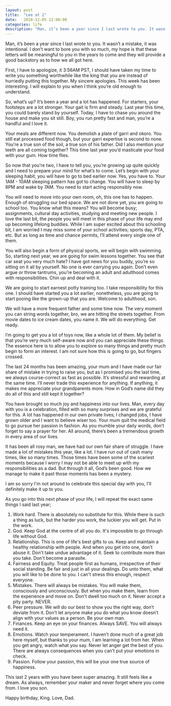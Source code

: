 ```yaml
---
layout: post
title:  "Lee at 2"
date:   2018-12-05 12:00:00
categories: life
description: "Man, it’s been a year since I last wrote to you. It wasn’t a mistake, it was intentional."
---
```

Man, it’s been a year since I last wrote to you. It wasn’t a mistake, it was intentional. I don’t want to bore you with so much, my hope is that these letters will be meaningful to you in the years to come and they will provide a good backstory as to how we all got here. 

First, I have to apologize, it 3:56AM PST, I should have taken my time to write you something worthwhile like the king that you are instead of hurriedly putting this together. My sincere apologies. This week has been interesting. I will explain to you when I think you’re old enough to understand. 

So, what’s up? It’s been a year and a lot has happened. For starters, your footsteps are a lot stronger. Your gait is firm and steady. Last year this time, you could barely stand by yourself. Today, I have to chase you around the house and make you sit still. Boy, you run pretty fast and man, you’re a handful and I love it. 

Your meals are different now. You demolish a plate of garri and okoro. You still eat processed food though, but your garri expertise is second to none. You’re a true son of the soil, a true son of his father. Did I also mention your teeth are all coming together? This time last year you’d masticate your food with your gum. How time flies.

So now that you’re two, I have to tell you, you’re growing up quite quickly and I need to prepare your mind for what’s to come. Let’s begin with your sleeping habit, you will have to go to bed earlier now. Yes, you have to. Your 1AM - 10AM sleeping pattern has got to change. You will have to sleep by 8PM and wake by 7AM. You need to start acting responsibly now. 

You will need to move into your own room, oh, this one has to happen. Enough of struggling our bed space. We are not done yet, you are going to school too. You know what this means? You will become busy; assignments, cultural day activities, studying and meeting new people. I love the last bit, the people you will meet in this phase of your life may end up becoming lifelong buddies. While I am super excited about this schooling bit, I am worried I may miss some of your school activities; sports day, PTA, etc. But as long as time and chance permits, I’ll attend every single one of them. 

You will also begin a form of physical sports, we will begin with swimming. So, starting next year, we are going for swim lessons together. You see that car seat you very much hate? I have got news for you buddy, you’re so sitting on it all by yourself. No one is ever carrying you again. Don’t even argue or throw tantrums, you’re becoming an adult and adulthood comes with responsibilities. Chin up and deal with it. 

We are going to start earnest potty training too. I take responsibility for this one. I should have started you a lot earlier, nonetheless, you are going to start pooing like the grown-up that you are. Welcome to adulthood, son. 

We will have a more frequent father and some time now. The very moment you can string words together, bro, we are hitting the streets together. From movie dates to ice cream dates, you name it. We will do everything. Get ready. 

I’m going to get you a lot of toys now, like a whole lot of them. My belief is that you’re very much self-aware now and you can appreciate these things. The essence here is to allow you to explore so many things and pretty much begin to form an interest. I am not sure how this is going to go, but fingers crossed. 

The last 24 months has been amazing, your mum and I have made our fair share of mistake in trying to raise you, but as I promised you the last time, we always course-correct as fast as possible. It’s stressful and rewarding at the same time. I’ll never trade this experience for anything. If anything, it makes me appreciate your grandparents more. How in God’s name did they do all of this and still kept it together?

You have brought so much joy and happiness into our lives. Man, every day with you is a celebration, filled with so many surprises and we are grateful for this. A lot has happened in our own private lives; I changed jobs, I have grown older and I want to believe wiser too. Your mum quit the medical field to go pursue her passion in fashion. As you mumble your daily words, don’t forget to say a prayer for her. All around, there’s been a tremendous growth in every area of our lives. 

It has been all rosy man, we have had our own fair share of struggle. I have made a lot of mistakes this year, like a lot. I have run out of cash many times, like so many times. Those times have been some of the scariest moments because I worry I may not be able to meet up with my responsibilities as a dad. But through it all, God’s been good. How we manage to make it past those moments has been a mystery. 

I am so sorry I'm not around to celebrate this special day with you, I'll definitely make it up to you.

As you go into this next phase of your life, I will repeat the exact same things I said last year; 

1. Work hard. There is absolutely no substitute for this. While there is such a thing as luck, but the harder you work, the luckier you will get. Put in the work.
2. God. Keep God at the centre of all you do. It's impossible to go through life without God.
3. Relationship. This is one of life's best gifts to us. Keep and maintain a healthy relationship with people. And when you get into one, don't abuse it. Don't take undue advantage of it. Seek to contribute more than you take. Don't become a parasite.
4. Fairness and Equity. Treat people first as humans, irrespective of their social standing. Be fair and just in all your dealings. Do unto them, what you will like to be done to you. I can't stress this enough, respect everyone.
5. Mistakes. There will always be mistakes. You will make them, consciously and unconsciously. But when you make them, learn from the experience and move on. Don't dwell too much on it. Never accept a pity party. NEVER.
6. Peer pressure. We will do our best to show you the right way, don’t deviate from it. Don’t let anyone make you do what you know doesn’t align with your values as a person. Be your own man.
7. Finances. Keep an eye on your finances. Always SAVE. You will always need it.
8. Emotions. Watch your temperament. I haven’t done much of a great job here myself, but thanks to your mum, I am learning a lot from her. When you get angry, watch what you say. Never let anger get the best of you. There are always consequences when you can’t put your emotions in check.
9. Passion. Follow your passion, this will be your one true source of happiness.

This last 2 years with you have been super amazing. It still feels like a dream. As always, remember your maker and never forget where you come from. I love you son.

Happy birthday, King.
Love, Dad.